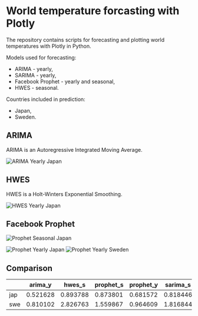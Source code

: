 # World temperature forcasting with Plotly

The repository contains scripts for forecasting and plotting world temperatures with Plotly in Python.

Models used for forecasting:
- ARIMA - yearly,
- SARIMA - yearly,
- Facebook Prophet - yearly and seasonal,
- HWES - seasonal.

Countries included in prediction:
- Japan,
- Sweden.

## ARIMA
ARIMA is an Autoregressive Integrated Moving Average.

![ARIMA Yearly Japan](plots/arima_yearly_jap.png)

## HWES
HWES is a Holt-Winters Exponential Smoothing.

![HWES Yearly Japan](plots/hwes_yearly_jap.png)

## Facebook Prophet
![Prophet Seasonal Japan](plots/prophet_seasonal_jap.png)

![Prophet Yearly Japan](plots/prophet_yearly_jap.png)
![Prophet Yearly Sweden](plots/prophet_yearly_swe.png)

## Comparison
|            | arima_y  | hwes_s   | prophet_s | prophet_y | sarima_s  | sarima_y  |
|------------|----------|----------|-----------|-----------|-----------|-----------|
| jap        | 0.521628 | 0.893788 | 0.873801  | 0.681572  | 0.818446  | 0.567941  |
| swe        | 0.810102 | 2.826763 | 1.559867  | 0.964609  | 1.816844  | 1.174252  |
